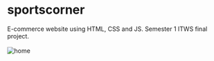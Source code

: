 # sportscorner
E-commerce website using HTML, CSS and JS. Semester 1 ITWS  final project.
<br><br>
![home](https://user-images.githubusercontent.com/74011816/141429658-a88a30d6-54e3-4b83-b901-df328d443f09.jpg)
